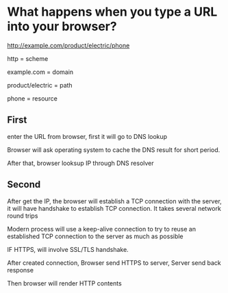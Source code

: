 # What happens when you type a URL into your browser?

http://example.com/product/electric/phone

http = scheme

example.com = domain

product/electric = path

phone = resource


## First 
enter the URL from browser, first it will go to DNS lookup

Browser will ask operating system to cache the DNS result for short period.

After that, browser looksup IP through DNS resolver

## Second

After get the IP, the browser will establish a TCP connection with the server, it will have handshake to establish TCP connection.
It takes several network round trips

Modern process will use a keep-alive connection to try to reuse an established TCP connection to the server as much as possible

IF HTTPS, will involve SSL/TLS handshake.

After created connection, Browser send HTTPS to server,
Server send back response

Then browser will render HTTP contents
